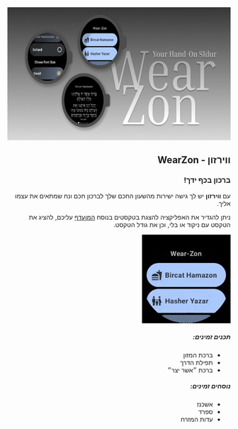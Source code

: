 <div dir="rtl">

<img src="./assets/gr1024x500.png" alt="play graphic" height="300px"/>
<h2>
ווירזון  - WearZon
</h2>
<h3>
ברכון בכף ידך!
</h3>

<p>
עם <b>ווירזון</b> יש לך גישה ישירות מהשעון החכם שלך לברכון חכם ונח שמתאים את עצמו אליך.
</p>

<p>
  ניתן להגדיר את האפליקציה להצגת בטקסטים בנוסח 
  <a href="#nusach">
  המועדף</a> עליכם, להציג את הטקסט עם ניקוד או בלי, וכן את גודל הטקסט.
</p>

 <img src="./assets/videoplayback-ezgif.com-video-to-gif-converter.gif" width="200" height="200" />


<h5>תכנים זמינים:</h5>
<ul>
  <li>ברכת המזון</li>
  <li>תפילת הדרך</li>
  <li>ברכת ״אשר יצר״</li>
</ul>


<h5 id="nusach">נוסחים זמינים:</h5>
<ul>
  <li>אשכנז</li>
  <li>ספרד</li>
  <li>עדות המזרח</li>
</ul>
</div>

